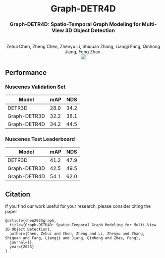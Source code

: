 <div align="center">
<h1> Graph-DETR4D </h1>
<h3>Graph-DETR4D: Spatio-Temporal Graph Modeling for Multi-View 3D Object Detection</h3>
<br>Zehui Chen, Zheng Chen, Zhenyu Li, Shiquan Zhang, Liangji Fang, Qinhong Jiang, Feng Zhao. 
<br>
<center>
<img src='https://github.com/zehuichen123/Graph-DETR4D/assets/24351120/7c8ede6d-ad18-40c0-9ec9-898745e4b2e7'>
</center>
</div>

## Performance

### Nuscenes Validation Set
| Model | mAP | NDS |
| -|-|-|
| DETR3D | 28.9 |  34.2  |
| Graph-DETR3D | 32.2 | 38.1 |
| Graph-DETR4D | 34.2 | 44.5 |


### Nuscenes Test Leaderboard
| Model | mAP | NDS |
| -|-|-|
| DETR3D | 41.2 |  47.9  |
| Graph-DETR3D | 42.5 | 49.5 |
| Graph-DETR4D | 54.1 | 62.0 |

## Citation
If you find our work useful for your research, please consider citing the paper
```
@article{chen2023graph,
  title={Graph-DETR4D: Spatio-Temporal Graph Modeling for Multi-View 3D Object Detection},
  author={Chen, Zehui and Chen, Zheng and Li, Zhenyu and Zhang, Shiquan and Fang, Liangji and Jiang, Qinhong and Zhao, Feng},
  journal={},
  year={2023}
}
```